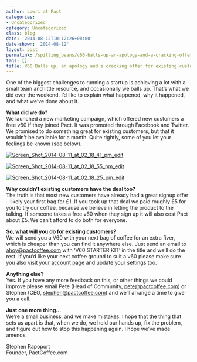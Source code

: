 ```yaml
---
author: Lowri at Pact
categories:
- Uncategorized
category: Uncategorized
class: blog
date: '2014-08-12T10:12:26+00:00'
date-shown: '2014-08-12'
layout: post
permalink: /spilling_beans/v60-balls-up-an-apology-and-a-cracking-offer-for-existing-customers
tags: []
title: V60 Balls up, an apology and a cracking offer for existing customers.
---
```


One of the biggest challenges to running a startup is achieving a lot with a
small team and little resource, and occasionally we balls up. That’s what we
did over the weekend. I’d like to explain what happened, why it happened, and
what we’ve done about it.

**What did we do?**  
We launched a new marketing campaign, which offered new customers a free v60
if they joined Pact. It was promoted through Facebook and Twitter. We promised
to do something great for existing customers, but that it wouldn’t be
available for a month. Quite rightly, some of you let your feelings be known
(see below).

[![Screen_Shot_2014-08-11_at_02_18_41_pm_edit](http://pactcoffee.files.wordpress.com/2014/08/screen_shot_2014-08-11_at_02_18_41_pm_edit.png?w=300)](http://pactcoffee.files.wordpress.com/2014/08/screen_shot_2014-08-11_at_02_18_41_pm_edit.png)

[![Screen_Shot_2014-08-11_at_02_18_55_pm_edit](http://pactcoffee.files.wordpress.com/2014/08/screen_shot_2014-08-11_at_02_18_55_pm_edit.png?w=300)](http://pactcoffee.files.wordpress.com/2014/08/screen_shot_2014-08-11_at_02_18_55_pm_edit.png)

[![Screen_Shot_2014-08-11_at_02_18_25_pm_edit](http://pactcoffee.files.wordpress.com/2014/08/screen_shot_2014-08-11_at_02_18_25_pm_edit.png?w=300)](http://pactcoffee.files.wordpress.com/2014/08/screen_shot_2014-08-11_at_02_18_25_pm_edit.png)

**Why couldn’t existing customers have the deal too?**  
The truth is that most new customers have already had a great signup offer –
likely your first bag for £1. If you took up that deal we paid roughly £5 for
you to try our coffee, because we believe in letting the product to the
talking. If someone takes a free v60 when they sign up it will also cost Pact
about £5. We can’t afford to do both for everyone.

**So, what will you do for existing customers?**  
We will send you a V60 with your next bag of coffee for an extra fiver, which
is cheaper than you can find it anywhere else. Just send an email to
[ahoy@pactcoffee.com](mailto:ahoy@pactcoffee.com) with ‘V60 STARTER KIT’ in
the title and we’ll do the rest. If you’d like your next coffee ground to suit
a v60 please make sure you also visit your [account
page](https://www.pactcoffee.com/account) and update your settings too.

**Anything else?**  
Yes. If you have any more feedback on this, or other things we could improve
please email Pete (Head of Community,
[pete@pactcoffee.com](mailto:pete@pactcoffee.com)) or Stephen (CEO,
[stephen@pactcoffee.com](mailto:stephen@pactcoffee.com)) and we’ll arrange a
time to give you a call.

**Just one more thing…**  
We’re a small business, and we make mistakes. I hope that the thing that sets
us apart is that, when we do, we hold our hands up, fix the problem, and
figure out how to stop this happening again. I hope we’ve made amends.

Stephen Rapoport  
Founder, PactCoffee.com
